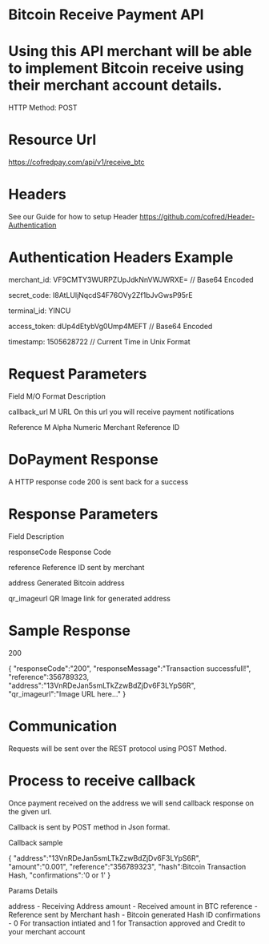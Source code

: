 # Bitcoin Receive Payment API

# Using this API merchant will be able to implement Bitcoin receive using their merchant account details.

HTTP Method: POST

# Resource Url

https://cofredpay.com/api/v1/receive_btc

# Headers

See our Guide for how to setup Header https://github.com/cofred/Header-Authentication

# Authentication Headers Example

merchant_id: VF9CMTY3WURPZUpJdkNnVWJWRXE=   // Base64 Encoded

secret_code: I8AtLUljNqcdS4F76OVy2Zf1bJvGwsP95rE

terminal_id: YINCU

access_token: dUp4dEtybVg0Ump4MEFT  // Base64 Encoded

timestamp: 1505628722 // Current Time in Unix Format

# Request Parameters

Field	M/O	Format	Description

callback_url	M	 URL On this url you will receive payment notifications

Reference	M		Alpha Numeric	Merchant Reference ID
				
# DoPayment Response

A HTTP response code 200 is sent back for a success

# Response Parameters

Field	Description

responseCode	Response Code

reference	Reference ID sent by merchant

address	Generated Bitcoin address

qr_imageurl	QR Image link for generated address

# Sample Response

200

{
  "responseCode":"200",
  "responseMessage":"Transaction successfull!",
  "reference":356789323,
  "address":"13VnRDeJan5smLTkZzwBdZjDv6F3LYpS6R",
  "qr_imageurl":"Image URL here..."
}

# Communication

Requests will be sent over the REST protocol using POST Method.

# Process to receive callback

Once payment received on the address we will send callback response on the given url.

Callback is sent by POST method in Json format.

Callback sample

{ "address":"13VnRDeJan5smLTkZzwBdZjDv6F3LYpS6R", "amount":"0.001", "reference":"356789323", "hash":Bitcoin Transaction Hash, "confirmations":'0 or 1' }

Params Details

address - Receiving Address
amount - Received amount in BTC
reference - Reference sent by Merchant
hash - Bitcoin generated Hash ID
confirmations - 0 For transaction intiated and 1 for Transaction approved and Credit to your merchant account
